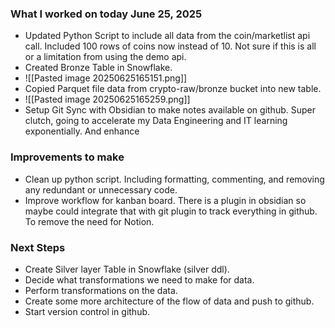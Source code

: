 ### **What I worked on today June 25, 2025**

- Updated Python Script to include all data from the coin/marketlist api call. Included 100 rows of coins now instead of 10. Not sure if this is all or a limitation from using the demo api.
- Created Bronze Table in Snowflake.
- ![[Pasted image 20250625165151.png]]
- Copied Parquet file data from crypto-raw/bronze bucket into new table.
- ![[Pasted image 20250625165259.png]]
- Setup Git Sync with Obsidian to make notes available on github. Super clutch, going to accelerate my Data Engineering and IT learning exponentially. And enhance 
### **Improvements to make**

- Clean up python script. Including formatting, commenting, and removing any redundant or unnecessary code.
- Improve workflow for kanban board. There is a plugin in obsidian so maybe could integrate that with git plugin to track everything in github. To remove the need for Notion.

### **Next Steps**

- Create Silver layer Table in Snowflake (silver ddl).
- Decide what transformations we need to make for data.
- Perform transformations on the data.
- Create some more architecture of the flow of data and push to github.
- Start version control in github.